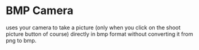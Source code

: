 # BMP Camera
uses your camera to take a picture (only when you click on the shoot picture button of course) directly in bmp format without converting it from png to bmp.

